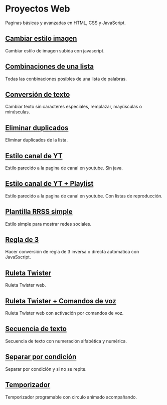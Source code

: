 # Proyectos Web
Paginas básicas y avanzadas en HTML, CSS y JavaScript.


## [Cambiar estilo imagen](https://xaival.github.io/WebGL-A-frame/Sistema%20solar/)
Cambiar estilo de imagen subida con javascript.


## [Combinaciones de una lista](https://xaival.github.io/WebGL-A-frame/Sistema%20solar/)
Todas las conbinaciones posibles de una lista de palabras.


## [Conversión de texto](https://xaival.github.io/WebGL-A-frame/Sistema%20solar/)
Cambiar texto sin caracteres especiales, remplazar, mayúsculas o minúsculas.


## [Eliminar duplicados](https://xaival.github.io/WebGL-A-frame/Sistema%20solar/)
Eliminar duplicados de la lista.


## [Estilo canal de YT](https://xaival.github.io/WebGL-A-frame/Sistema%20solar/)
Estilo parecido a la pagina de canal en youtube. Sin java.


## [Estilo canal de YT + Playlist](https://xaival.github.io/WebGL-A-frame/Sistema%20solar/)
Estilo parecido a la pagina de canal en youtube.
Con listas de reproducción.


## [Plantilla RRSS simple](https://xaival.github.io/WebGL-A-frame/Sistema%20solar/)
Estilo simple para mostrar redes sociales.


## [Regla de 3](https://xaival.github.io/WebGL-A-frame/Sistema%20solar/)
Hacer conversión de regla de 3 inversa o directa automatica con JavaSscript.


## [Ruleta Twister](https://xaival.github.io/WebGL-A-frame/Sistema%20solar/)
Ruleta Twister web.


## [Ruleta Twister + Comandos de voz](https://xaival.github.io/WebGL-A-frame/Sistema%20solar/)
Ruleta Twister web con activación por comandos de voz.


## [Secuencia de texto](https://xaival.github.io/WebGL-A-frame/Sistema%20solar/)
Secuencia de texto con numeración alfabética y numérica.


## [Separar por condición](https://xaival.github.io/WebGL-A-frame/Sistema%20solar/)
Separar por condición y si no se repite.


## [Temporizador](https://xaival.github.io/WebGL-A-frame/Sistema%20solar/)
Temporizador programable con circulo animado acompañando.
